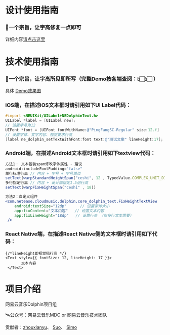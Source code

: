 # 设计使用指南
### 📐一个宗旨，让字高修复一点即可
详细内容[请点击这里](https://github.com/SimoXiao/LineHeight-Fix-iOS-Android/releases/tag/Sketch-LineHeight-Auto-Fix-V2.1)



# 技术使用指南

### 🔨一个宗旨，让字高所见即所写（完整Demo按各端查阅：👆🏻👆🏻 ）    
具体 [Demo效果图](https://user-images.githubusercontent.com/19188214/170270296-4fc8bb93-6970-4a91-a87c-14b2f85efb81.png)

### iOS端，在描述iOS文本框时请引用如下UI Label代码：

```objectivec
#import <NEUIKit/UILabel+NEDolphinText.h>
UILabel *label = [UILabel new];
// 设置字号为12
UIFont *font = [UIFont fontWithName:@"PingFangSC-Regular" size:12.f]
// 设置字体、文字内容、视觉要求行高
[label ne_dolphin_setTextWithFont:font text:@"测试文案" lineHeight:17];
```

### Android端，在描述Android文本框时请引用如下textview代码：

```jsx
方法1： 文本包装span修改字体属性 - 建议
android:includeFontPadding="false"
单行标准行高 // 内容 + 字号 + 字号单位
setText(warpStandardHeightSpan("ceshi", 12 , TypedValue.COMPLEX_UNIT_DIP))
多行指定行高 // 内容 + 设计稿指定1.5倍行高
setText(warpFixHeightSpan("ceshi" , 18))

方法2：自定义组件
<com.netease.cloudmusic.dolphin.core_dolphin_text.FixHeightTextView
    android:textSize="12dp"      // 设置字体大小
    app:fixContent="文本内容"   // 设置文本内容
    app:fixLineHeight="18dp"   // 设置行高 （仅多行文本需要）
 />
```

### React Native端，在描述React Native侧的文本框时请引用如下代码：

```tsx
{/*lineHeight即视觉稿行高 */}
<Text style={{ fontSize: 12, lineHeight: 17 }}>
       文本内容
 </Text>

```
# 项目介绍

网易云音乐Dolphin项目组

🛰公众号：网易云音乐MDC or 网易云音乐技术团队

贡献者：[zhouxianyu](https://github.com/zhouxianyu)、 [Suo](https://github.com/suoyuesmile)、 [Simo](https://github.com/SimoXiao)
